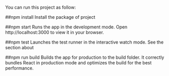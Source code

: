 You can run this project as follow:

##npm install
Install the package of project

##npm start
Runs the app in the development mode.
Open http://localhost:3000 to view it in your browser.

##npm test
Launches the test runner in the interactive watch mode.
See the section about

##npm run build
Builds the app for production to the build folder.
It correctly bundles React in production mode and optimizes the build for the best performance.
